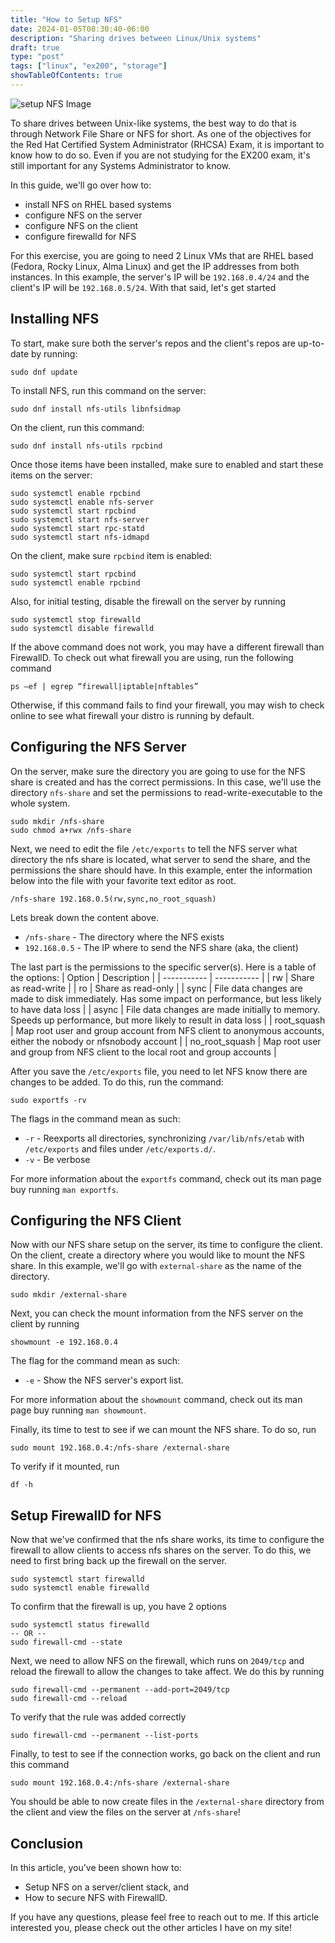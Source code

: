 ```yaml
---
title: "How to Setup NFS"
date: 2024-01-05T08:30:40-06:00
description: "Sharing drives between Linux/Unix systems"
draft: true
type: "post"
tags: ["linux", "ex200", "storage"]
showTableOfContents: true
---
```


![setup NFS Image](/images/posts/rhcsa/setup-nfs/setup-nfs.png)

To share drives between Unix-like systems, the best way to do that is through Network File Share 
or NFS for short. As one of the objectives for the Red Hat Certified System Administrator (RHCSA) 
Exam, it is important to know how to do so. Even if you are not studying for the EX200 exam, it's 
still important for any Systems Administrator to know.

In this guide, we'll go over how to:
- install NFS on RHEL based systems
- configure NFS on the server
- configure NFS on the client
- configure firewalld for NFS

For this exercise, you are going to need 2 Linux VMs that are RHEL based (Fedora, Rocky Linux, Alma Linux) and get the IP addresses from both instances. In this example, the server's IP will be `192.168.0.4/24` and the client's IP will be `192.168.0.5/24`. With that said, let's get started

## Installing NFS

To start, make sure both the server's repos and the client's repos are up-to-date by running:
```
sudo dnf update
```

To install NFS, run this command on the server:
```
sudo dnf install nfs-utils libnfsidmap
```

On the client, run this command:
```
sudo dnf install nfs-utils rpcbind
```

Once those items have been installed, make sure to enabled and start these items on the server:
```
sudo systemctl enable rpcbind
sudo systemctl enable nfs-server
sudo systemctl start rpcbind
sudo systemctl start nfs-server
sudo systemctl start rpc-statd
sudo systemctl start nfs-idmapd
```

On the client, make sure `rpcbind` item is enabled:
```
sudo systemctl start rpcbind
sudo systemctl enable rpcbind
```

Also, for initial testing, disable the firewall on the server by running
```
sudo systemctl stop firewalld
sudo systemctl disable firewalld
```

If the above command does not work, you may have a different firewall than FirewallD. To check out what firewall you are using, run the following command 
```
ps –ef | egrep “firewall|iptable|nftables”
```

Otherwise, if this command fails to find your firewall, you may wish to check online to see what firewall your distro is running by default. 

## Configuring the NFS Server

On the server, make sure the directory you are going to use for the NFS share is created and has the correct 
permissions. In this case, we'll use the directory `nfs-share` and set the permissions to read-write-executable 
to the whole system.
```
sudo mkdir /nfs-share
sudo chmod a+rwx /nfs-share
```

Next, we need to edit the file `/etc/exports` to tell the NFS server what directory the nfs share is located, what 
server to send the share, and the permissions the share should have. In this example, enter the information below 
into the file with your favorite text editor as root.
```
/nfs-share 192.168.0.5(rw,sync,no_root_squash)
```

Lets break down the content above. 
- `/nfs-share` - The directory where the NFS exists
- `192.168.0.5` - The IP where to send the NFS share (aka, the client)

The last part is the permissions to the specific server(s). Here is a table of the options:
| Option | Description |
| ----------- | ----------- |
| rw | Share as read-write |
| ro | Share as read-only |
| sync | File data changes are made to disk immediately. Has some impact on performance, but less likely to have data loss |
| async | File data changes are made initially to memory. Speeds up performance, but more likely to result in data loss |
| root_squash | Map root user and group account from NFS client to anonymous accounts, either the nobody or nfsnobody account |
| no_root_squash | Map root user and group from NFS client to the local root and group accounts |

After you save the `/etc/exports` file, you need to let NFS know there are changes to be added. To do this, run the command: 
```
sudo exportfs -rv
```

The flags in the command mean as such:
- `-r` - Reexports all directories, synchronizing `/var/lib/nfs/etab` with `/etc/exports` and files under `/etc/exports.d/`.
- `-v` - Be verbose 

For more information about the `exportfs` command, check out its man page buy running `man exportfs`.

## Configuring the NFS Client

Now with our NFS share setup on the server, its time to configure the client. On the client, create a directory where you would like to mount the NFS share. In this example, we'll go with `external-share` as the name of the directory.  
```
sudo mkdir /external-share
```

Next, you can check the mount information from the NFS server on the client by running
```
showmount -e 192.168.0.4 
```
The flag for the command mean as such:
- `-e` - Show the NFS server's export list.

For more information about the `showmount` command, check out its man page buy running `man showmount`.

Finally, its time to test to see if we can mount the NFS share. To do so, run
```
sudo mount 192.168.0.4:/nfs-share /external-share
```

To verify if it mounted, run 
```
df -h
```

## Setup FirewallD for NFS

Now that we've confirmed that the nfs share works, its time to configure the firewall to allow clients to access nfs shares on the server. To do this, we need to first bring back up the firewall on the server. 
```
sudo systemctl start firewalld
sudo systemctl enable firewalld
```

To confirm that the firewall is up, you have 2 options
```
sudo systemctl status firewalld
-- OR --
sudo firewall-cmd --state
```

Next, we need to allow NFS on the firewall, which runs on `2049/tcp` and reload the firewall to allow the changes to take affect. We do this by running
```
sudo firewall-cmd --permanent --add-port=2049/tcp
sudo firewall-cmd --reload
```

To verify that the rule was added correctly
```
sudo firewall-cmd --permanent --list-ports
```

Finally, to test to see if the connection works, go back on the client and run this command
```
sudo mount 192.168.0.4:/nfs-share /external-share
```

You should be able to now create files in the `/external-share` directory from the client and view the files on the server at `/nfs-share`! 

## Conclusion

In this article, you've been shown how to:
- Setup NFS on a server/client stack, and 
- How to secure NFS with FirewallD.

If you have any questions, please feel free to reach out to me. If this article interested you, please check out the other articles I have on my site!
